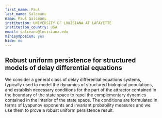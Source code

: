 ```yaml
---
first_name: Paul
last_name: Salceanu
name: Paul Salceanu
institution: UNIVERSITY OF LOUISIANA AT LAFAYETTE
institution_country: USA
email: salceanu@louisiana.edu
minisymposium: yes
hide: no
---
```


## Robust uniform persistence for structured models of delay differential equations

We consider a general class of delay differential equations systems, typically used to model the dynamics of structured biological populations, and establish necessary conditions for the part of the attractor contained in the boundary of the state space to repel the complementary dynamics contained in the interior of the state space. The conditions are formulated in terms of Lyapunov exponents and invariant probability measures and we use them to prove a robust uniform persistence result.


